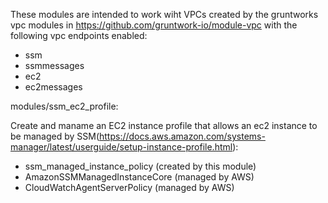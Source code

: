 These modules are intended to work wiht VPCs created by the gruntworks vpc modules in https://github.com/gruntwork-io/module-vpc with the following vpc endpoints enabled:
 - ssm
 - ssmmessages
 - ec2
 - ec2messages

modules/ssm_ec2_profile:

Create and maname an EC2 instance profile that allows an ec2 instance to be managed by SSM(https://docs.aws.amazon.com/systems-manager/latest/userguide/setup-instance-profile.html):

 - ssm_managed_instance_policy (created by this module)
 - AmazonSSMManagedInstanceCore (managed by AWS)
 - CloudWatchAgentServerPolicy (managed by AWS)
